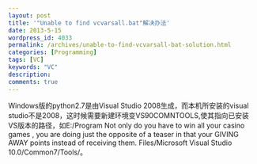 ```yaml
---
layout: post
title: '"Unable to find vcvarsall.bat"解决办法'
date: 2013-5-15
wordpress_id: 4033
permalink: /archives/unable-to-find-vcvarsall-bat-solution.html
categories: [Programming]
tags: [VC]
keywords: "VC"
description: 
comments: true
---
```

Windows版的python2.7是由Visual Studio 2008生成，而本机所安装的visual studio不是2008，这时候需要新建环境变VS90COMNTOOLS,使其指向已安装VS版本的路径，如E:/Program Not only do you have to win all your casino games , you are doing just the opposite of a teaser in that your GIVING AWAY points instead of receiving them. Files/Microsoft Visual Studio 10.0/Common7/Tools/。
